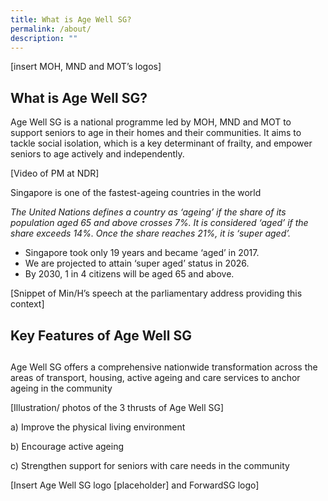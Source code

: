 ```yaml
---
title: What is Age Well SG?
permalink: /about/
description: ""
---
```

[insert MOH, MND and MOT’s logos]

## What is Age Well SG? ## 

Age Well SG is a national programme led by MOH, MND and MOT to support seniors to age in their homes and their communities. It aims to tackle social isolation, which is a key determinant of frailty, and empower seniors to age actively and independently. 

[Video of PM at NDR]

Singapore is one of the fastest-ageing countries in the world 

*The United Nations defines a country as ‘ageing’ if the share of its population aged 65 and above crosses 7%. It is considered ‘aged’ if the share exceeds 14%. Once the share reaches 21%, it is ‘super aged’.*

* Singapore took only 19 years and became ‘aged’ in 2017. 
* We are projected to attain ‘super aged’ status in 2026. 
* By 2030, 1 in 4 citizens will be aged 65 and above. 

[Snippet of Min/H’s speech at the parliamentary address providing this context] 

## Key Features of Age Well SG 
## 
Age Well SG offers a comprehensive nationwide transformation across the areas of transport, housing, active ageing and care services to anchor ageing in the community 

[Illustration/ photos of the 3 thrusts of Age Well SG]

a) Improve the physical living environment 

b) Encourage active ageing 

c) Strengthen support for seniors with care needs in the community 

[Insert Age Well SG logo [placeholder] and ForwardSG logo]
